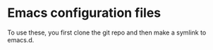 # Emacs configuration files

To use these, you first clone the git repo and then make a symlink to
emacs.d. 

